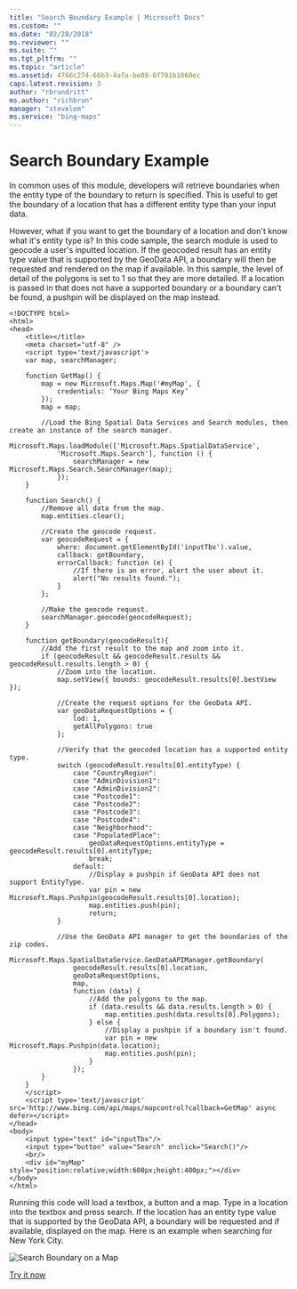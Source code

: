 ```yaml
---
title: "Search Boundary Example | Microsoft Docs"
ms.custom: ""
ms.date: "02/28/2018"
ms.reviewer: ""
ms.suite: ""
ms.tgt_pltfrm: ""
ms.topic: "article"
ms.assetid: 4766c274-66b3-4afa-be08-6f781b1060ec
caps.latest.revision: 3
author: "rbrundritt"
ms.author: "richbrun"
manager: "stevelom"
ms.service: "bing-maps"
---
```

# Search Boundary Example
In common uses of this module, developers will retrieve boundaries when the entity type of the boundary to return is specified. This is useful to get the boundary of a location that has a different entity type than your input data.  

However, what if you want to get the boundary of a location and don't know what it's entity type is? In this code sample, the search module is used to geocode a user's inputted location. If the geocoded result has an entity type value that is supported by the GeoData API, a boundary will then be requested and rendered on the map if available. In this sample, the level of detail of the polygons is set to 1 so that they are more detailed. If a location is passed in that does not have a supported boundary or a boundary can't be found, a pushpin will be displayed on the map instead.

```
<!DOCTYPE html>
<html>
<head>
    <title></title>
    <meta charset="utf-8" />
	<script type='text/javascript'>
    var map, searchManager;

    function GetMap() {
        map = new Microsoft.Maps.Map('#myMap', {
            credentials: ‘Your Bing Maps Key’
        });
        map = map;

        //Load the Bing Spatial Data Services and Search modules, then create an instance of the search manager.
        Microsoft.Maps.loadModule(['Microsoft.Maps.SpatialDataService',
            'Microsoft.Maps.Search'], function () {
                searchManager = new Microsoft.Maps.Search.SearchManager(map);
            });
    }

    function Search() {
        //Remove all data from the map.
        map.entities.clear();

        //Create the geocode request.
        var geocodeRequest = {
            where: document.getElementById('inputTbx').value,
            callback: getBoundary,
            errorCallback: function (e) {
                //If there is an error, alert the user about it.
                alert("No results found.");
            }
        };

        //Make the geocode request.
        searchManager.geocode(geocodeRequest);
    }

    function getBoundary(geocodeResult){
        //Add the first result to the map and zoom into it.
        if (geocodeResult && geocodeResult.results && geocodeResult.results.length > 0) {
            //Zoom into the location.
            map.setView({ bounds: geocodeResult.results[0].bestView });

            //Create the request options for the GeoData API.
            var geoDataRequestOptions = {
                lod: 1,
                getAllPolygons: true
            };

            //Verify that the geocoded location has a supported entity type.
            switch (geocodeResult.results[0].entityType) {
                case "CountryRegion":
                case "AdminDivision1":
                case "AdminDivision2":
                case "Postcode1":
                case "Postcode2":
                case "Postcode3":
                case "Postcode4":
                case "Neighborhood":
                case "PopulatedPlace":
                    geoDataRequestOptions.entityType = geocodeResult.results[0].entityType;
                    break;
                default:
                    //Display a pushpin if GeoData API does not support EntityType.
                    var pin = new Microsoft.Maps.Pushpin(geocodeResult.results[0].location);
                    map.entities.push(pin);
                    return;
            }

            //Use the GeoData API manager to get the boundaries of the zip codes.
            Microsoft.Maps.SpatialDataService.GeoDataAPIManager.getBoundary(
                geocodeResult.results[0].location,
                geoDataRequestOptions,
                map,
                function (data) {
                    //Add the polygons to the map.
                    if (data.results && data.results.length > 0) {
                        map.entities.push(data.results[0].Polygons);
                    } else {
                        //Display a pushpin if a boundary isn't found.
                        var pin = new Microsoft.Maps.Pushpin(data.location);
                        map.entities.push(pin);
                    }
                });
        }
    }
    </script>
    <script type='text/javascript' src='http://www.bing.com/api/maps/mapcontrol?callback=GetMap' async defer></script>
</head>
<body>
    <input type="text" id="inputTbx"/>
    <input type="button" value="Search" onclick="Search()"/>
    <br/>
    <div id="myMap" style="position:relative;width:600px;height:400px;"></div>
</body>
</html>
```

Running this code will load a textbox, a button and a map. Type in a location into the textbox and press search. If the location has an entity type value that is supported by the GeoData API, a boundary will be requested and if available, displayed on the map. Here is an example when searching for New York City.

![Search Boundary on a Map](../../media/bmv8-geodataboundarysearch.png)
 
[Try it now](http://www.bing.com/api/maps/sdk/mapcontrol/isdk#sdsLoadBoundaryFromSearch+JS)